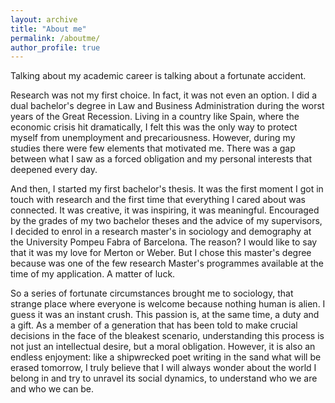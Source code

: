 ```yaml
---
layout: archive
title: "About me"
permalink: /aboutme/
author_profile: true
---
```


Talking about my academic career is talking about a fortunate accident.

Research was not my first choice. In fact, it was not even an option. I did a dual bachelor's degree in Law and Business Administration during the worst years of the Great Recession. Living in a country like Spain, where the economic crisis hit dramatically, I felt this was the only way to protect myself from unemployment and precariousness. However, during my studies there were few elements that motivated me. There was a gap between what I saw as a forced obligation and my personal interests that deepened every day.

And then, I started my first bachelor's thesis. It was the first moment I got in touch with research and the first time that everything I cared about was connected. It was creative, it was inspiring, it was meaningful. Encouraged by the grades of my two bachelor theses and the advice of my supervisors, I decided to enrol in a research master's in sociology and demography at the University Pompeu Fabra of Barcelona. The reason? I would like to say that it was my love for Merton or Weber. But I chose this master's degree because was one of the few research Master's programmes available at the time of my application. A matter of luck.

So a series of fortunate circumstances brought me to sociology, that strange place where everyone is welcome because nothing human is alien. I guess it was an instant crush. This passion is, at the same time, a duty and a gift. As a member of a generation that has been told to make crucial decisions in the face of  the bleakest scenario, understanding this process is not just an intellectual desire, but a moral obligation. However, it is also an endless enjoyment: like a shipwrecked poet writing in the sand what will be erased tomorrow, I truly believe that I will always wonder about the world I belong in and try to unravel its social dynamics, to understand who we are and who we can be.
